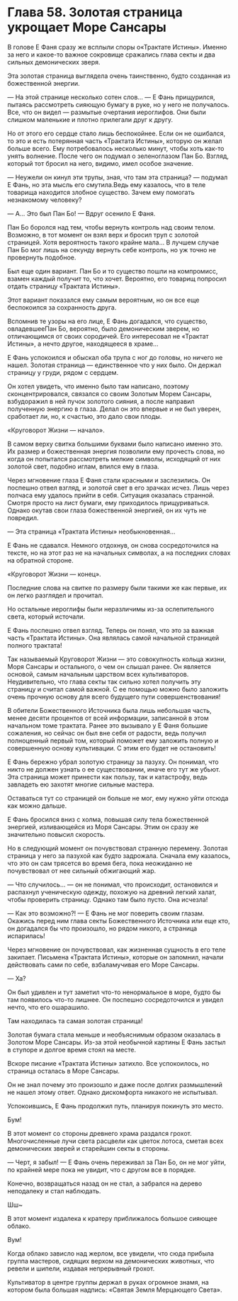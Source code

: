 # Глава 58. Золотая страница укрощает Море Сансары


В голове Е Фаня сразу же всплыли споры о«Трактате Истины». Именно за него и какое-то важное сокровище сражались глава секты и два сильных демонических зверя.

Эта золотая страница выглядела очень таинственно, будто созданная из божественной энергии.

— На этой странице несколько сотен слов… — Е Фань прищурился, пытаясь рассмотреть сияющую бумагу в руке, но у него не получалось. Все, что он видел — размытые очертания иероглифов. Они были слишком маленькие и плотно прилегали друг к другу.

Но от этого его сердце стало лишь беспокойнее. Если он не ошибался, то это и есть потерянная часть «Трактата Истины», которую он желал больше всего. Ему потребовалось несколько минут, чтобы хоть как-то унять волнение. После чего он подумал о зеленоглазом Пан Бо. Взгляд, который тот бросил на него, видимо, имел особое значение.

— Неужели он кинул эти трупы, зная, что там эта страница? — подумал Е Фань, но эта мысль его смутила.Ведь ему казалось, что в теле товарища находится злобное существо. Зачем ему помогать незнакомому человеку?

— А… Это был Пан Бо! — Вдруг осенило Е Фаня.

Пан Бо боролся над тем, чтобы вернуть контроль над своим телом. Возможно, в тот момент он взял верх и бросил труп с золотой страницей. Хотя вероятность такого крайне мала… В лучшем случае Пан Бо мог лишь на секунду вернуть себе контроль, но уж точно не провернуть подобное.

Был еще один вариант. Пан Бо и то существо пошли на компромисс, взамен каждый получит то, что хочет. Вероятно, его товарищ попросил отдать страницу «Трактата Истины».

Этот вариант показался ему самым вероятным, но он все еще беспокоился за сохранность друга.

Вспомнив те узоры на его лице, Е Фань догадался, что существо, овладевшееПан Бо, вероятно, было демоническим зверем, но отличающимся от своих сородичей. Его интересовал не «Трактат Истины», а нечто другое, находящееся в храме…

Е Фань успокоился и обыскал оба трупа с ног до головы, но ничего не нашел. Золотая страница — единственное что у них было. Он держал страницу у груди, рядом с сердцем.

Он хотел увидеть, что именно было там написано, поэтому сконцентрировался, связался со своим Золотым Морем Сансары, взбудоражил в ней пучок золотого сияния, а после направил полученную энергию в глаза. Делал он это впервые и не был уверен, сработает ли, но, к счастью, это дало свои плоды.

«Круговорот Жизни — начало».

В самом верху свитка большими буквами было написано именно это. Их размер и божественная энергия позволили ему прочесть слова, но когда он попытался рассмотреть мелкие символы, исходящий от них золотой свет, подобно иглам, впился ему в глаза.

Через мгновение глаза Е Фаня стали красными и заслезились. Он поспешно отвел взгляд, и золотой свет в его зрачках исчез. Лишь через полчаса ему удалось прийти в себя. Ситуация оказалась странной. Смотря просто на лист бумаги, ему приходилось прищуриваться. Однако окутав свои глаза божественной энергией, он их чуть не повредил.

— Эта страница «Трактата Истины» необыкновенная…

Е Фань не сдавался. Немного отдохнув, он снова сосредоточился на тексте, но на этот раз не на начальных символах, а на последних словах на обратной стороне.

«Круговорот Жизни — конец».

Последние слова на свитке по размеру были такими же как первые, их он легко разглядел и прочитал.

Но остальные иероглифы были неразличимы из-за ослепительного света, который источали.

Е Фань поспешно отвел взгляд. Теперь он понял, что это за важная часть «Трактата Истины». Она являлась самой начальной страницей полного трактата!

Так называемый Круговорот Жизни — это совокупность кольца жизни, Моря Сансары и остального, о чем он слышал ранее. Он является основой, самым начальным царством всех культиваторов. Неудивительно, что глава секты так сильно хотел получить эту страницу и считал самой важной. С ее помощью можно было заложить очень прочную основу для всего будущего пути совершенствования!

В обители Божественного Источника была лишь небольшая часть, менее десяти процентов от всей информации, записанной в этом начальном томе трактата. Ранее это вызывало у Е Фаня большие сожаления, но сейчас он был вне себя от радости, ведь получил полноценный первый том, который поможет ему заложить полную и совершенную основу культивации. С этим его будет не остановить!

Е Фань бережно убрал золотую страницу за пазуху. Он понимал, что никто не должен узнать о ее существовании, иначе его тут же убьют. Эта страница может принести как пользу, так и катастрофу, ведь завладеть ею захотят многие сильные мастера.

Оставаться тут со страницей он больше не мог, ему нужно уйти отсюда как можно дальше.

Е Фань бросился вниз с холма, повышая силу тела божественной энергией, изливающейся из Моря Сансары. Этим он сразу же значительно повысил скорость.

Но в следующий момент он почувствовал странную перемену. Золотая страница у него за пазухой как будто задрожала. Сначала ему казалось, что это он сам трясется во время бега, пока неожиданно не почувствовал от нее сильный обжигающий жар.

— Что случилось… — он не понимал, что происходит, остановился и распахнул ученическую одежду, похожую на древний легкий халат, чтобы проверить страницу. Однако там было пусто. Она исчезла!

— Как это возможно?! — Е Фань не мог поверить своим глазам. Окажись перед ним глава секты Божественного Источника или еще кто, он догадался бы что произошло, но рядом никого, а страница испарилась!

Через мгновение он почувствовал, как жизненная сущность в его теле закипает. Письмена «Трактата Истины», которые он запомнил, начали действовать сами по себе, взбаламучивая его Море Сансары.

— Ха?

Он был удивлен и тут заметил что-то ненормальное в море, будто бы там появилось что-то лишнее. Он поспешно сосредоточился и увидел нечто, что его ошарашило.

Там находилась та самая золотая страница!

Золотая бумага стала меньше и необъяснимым образом оказалась в Золотом Море Сансары. Из-за этой необычной картины Е Фань застыл в ступоре и долгое время стоял на месте.

Вскоре писание «Трактата Истины» затихло. Все успокоилось, но страница осталась в Море Сансары.

Он не знал почему это произошло и даже после долгих размышлений не нашел этому ответ. Однако дискомфорта никакого не испытывал.

Успокоившись, Е Фань продолжил путь, планируя покинуть это место.

Бум!

В этот момент со стороны древнего храма раздался грохот. Многочисленные лучи света расцвели как цветок лотоса, сметая всех демонических зверей и старейшин секты в стороны.

— Черт, я забыл! — Е Фань очень переживал за Пан Бо, он не мог уйти, по крайней мере пока не увидит, что с другом все в порядке.

Конечно, возвращаться назад он не стал, а забрался на дерево неподалеку и стал наблюдать.

Шш~

В этот момент издалека к кратеру приближалось большое сияющее облако.

Вум!

Когда облако зависло над жерлом, все увидели, что сюда прибыла группа мастеров, сидящих верхом на демонических животных, что ревели и шипели, издавая непрерывный грохот.

Культиватор в центре группы держал в руках огромное знамя, на котором была большая надпись: «Святая Земля Мерцающего Света».